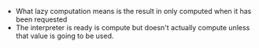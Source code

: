 - What lazy computation means is the result in only computed when it has been requested
- The interpreter is ready is compute but doesn't actually compute unless that value is going to be used.
